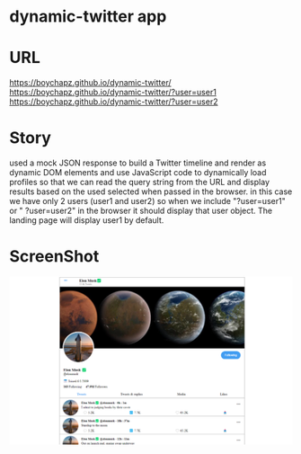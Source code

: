 # dynamic-twitter app

# URL

https://boychapz.github.io/dynamic-twitter/
https://boychapz.github.io/dynamic-twitter/?user=user1
https://boychapz.github.io/dynamic-twitter/?user=user2

# Story

used a mock JSON response to build a Twitter timeline and render as dynamic DOM elements and use JavaScript code to dynamically load profiles
so that we can read the query string from the URL and display results based on the used selected when passed in the browser.
in this case we have only 2 users (user1 and user2) so when we include "?user=user1" or " ?user=user2" in the browser it should display that user object.
The landing page will display user1 by default.

# ScreenShot

![](assets/dynamic-twitter.png)
